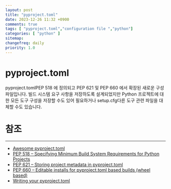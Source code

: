 ```yaml
---
layout: post
title: "pyproject.toml"
date: 2023-12-26 11:32 +0900
comments: true
tags: [ "pyproject.toml","configuration file ","python"]
categories: [ "python" ]
sitemap:
changefreq: daily
priority: 1.0
---
```


# pyproject.toml


pyproject.tomlPEP 518 에 정의되고 PEP 621 및 PEP 660 에서 확장된 새로운 구성 파일입니다. 
빌드 시스템 요구 사항을 저장하도록 설계되었지만 Python 프로젝트에 대한 모든 도구 구성을 저장할 수도 있어 필요하거나 
setup.cfg다른 도구 관련 파일을 대체할 수도 있습니다.


# 참조
-----

* [Awesome pyproject.toml](https://github.com/carlosperate/awesome-pyproject)
* [PEP 518 – Specifying Minimum Build System Requirements for Python Projects](https://peps.python.org/pep-0518/)
* [PEP 621 – Storing project metadata in pyproject.toml](https://peps.python.org/pep-0621/)
* [PEP 660 – Editable installs for pyproject.toml based builds (wheel based)](https://peps.python.org/pep-0660/)
* [Writing your pyproject.toml](https://packaging.python.org/en/latest/guides/writing-pyproject-toml/)

